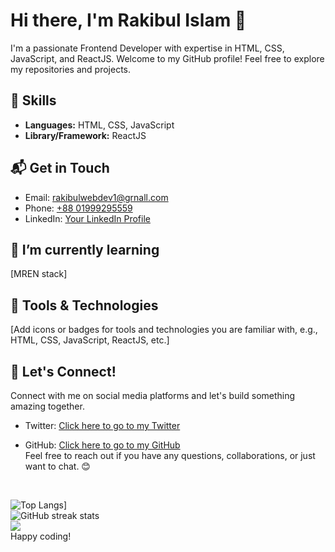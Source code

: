 # Hi there, I'm Rakibul Islam 👋

I'm a passionate Frontend Developer with expertise in HTML, CSS, JavaScript, and ReactJS. Welcome to my GitHub profile! Feel free to explore my repositories and projects.

## 🚀 Skills

- **Languages:** HTML, CSS, JavaScript
- **Library/Framework:** ReactJS

## 📬 Get in Touch

- Email: [rakibulwebdev1@grnall.com](mailto:rakibulwebdev1@gmail.com)
- Phone: [+88 01999295559](tel:+8801999295559)
- LinkedIn: [Your LinkedIn Profile]([https://www.linkedin.com/in/yourlinkedin](https://www.linkedin.com/in/rakibul-islam-6b29382a9/))

## 🌱 I’m currently learning

[MREN stack]

## 🔧 Tools & Technologies

[Add icons or badges for tools and technologies you are familiar with, e.g., HTML, CSS, JavaScript, ReactJS, etc.]

## 🤝 Let's Connect!

Connect with me on social media platforms and let's build something amazing together.

- Twitter: [Click here to go to my Twitter](https://twitter.com/tastytanticles)

- GitHub: [Click here to go to my GitHub](https://github.com/rakibulislam4) <br/>
Feel free to reach out if you have any questions, collaborations, or just want to chat. 😊
<br/>

![Top Langs](https://github-readme-stats.vercel.app/api/top-langs/?username=rakibulislam4)]
<br/>
![GitHub streak stats](https://github-readme-streak-stats.herokuapp.com/?user=rakibulislam4) 
<br/>
![](https://komarev.com/ghpvc/?username=rakibulislam4&color=green)
<br/>
Happy coding!
